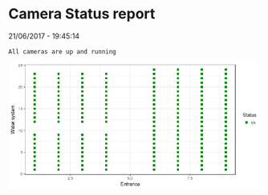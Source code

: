 Camera Status report
================
21/06/2017 - 19:45:14

    All cameras are up and running

![](camreport_files/figure-markdown_github/unnamed-chunk-2-1.png)
